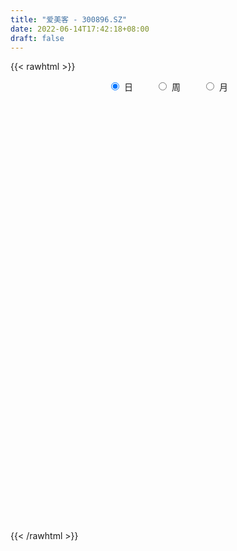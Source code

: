 ```yaml
---
title: "爱美客 - 300896.SZ"
date: 2022-06-14T17:42:18+08:00
draft: false
---
```

{{< rawhtml >}}
    <div style="text-align: center">
        <label style="padding: 1rem;"><input style="margin-right: .5rem" type="radio" name="period" value="D" checked onclick="period_change(this)">日</label>
        <label style="padding: 1rem;"><input style="margin-right: .5rem" type="radio" name="period" value="W" onclick="period_change(this)">周</label>
        <label style="padding: 1rem;"><input style="margin-right: .5rem" type="radio" name="period" value="M" onclick="period_change(this)">月</label>
    </div>
    <div id="chart" style="height: 700px;"></div> 
    <script type="text/javascript">
        const D_v = [179389.97,60856.74,33319.83,39245.58,32461.09,32401.82,25428.49,21031.49,17854.49,15451.32,12939.61,14906.7,9083.48,14651.39,19760.05,15203.82,16464.27,15862.44,11099.2,13362.78,16460.51,15531.16,11670.98,16329.25,15787.29,11738.2,16900.78,14471.05,10292.65,29956.27,15027.95,29824.4,16505.72,11737.16,16245.38,18042.89,11301.4,8881.5,13426.2,17688.27,14494.63,7966.32,15675.12,9378.23,13895.89,10309.2,11256.04,11821.62,14106.4,14048.38,14636.99,8627.71,8697.34,13609.69,12922.38,10487.41,10160.77,14180.57,12616.27,11358.91,9730.58,9674.0,14750.82,14698.03,18573.09,9250.75,9736.23,8523.91,11329.11,12168.34,8380.52,9410.82,9542.48,8119.2,8474.9,12504.61,8643.83,14810.94,10075.29,8083.64,9287.7,7793.39,12841.08,12086.76,8105.95,14574.72,13036.4,9778.34,14507.43,27726.95,26167.59,24321.16,30063.12,26723.93,18446.74,52891.29,28828.3,31283.85,26508.75,25079.8,19813.44,38352.75,26803.09,37559.03,33306.0,30449.82,46808.5,31746.48,31627.85,52723.81,38734.11,60562.89,39011.78,35021.73,59719.51,34613.94,38092.27,47092.54,50150.34,61985.13,30561.69,46083.69,54275.28,62335.62,40371.97,69292.57,50107.47,55370.36,44956.07,45612.0,31526.57,36438.21,43958.81,54125.32,67760.4,42050.49,60786.66,49022.25,52430.46,37404.79,41946.33,50246.93,64664.18,54112.9,56675.15,48977.14,44808.54,41686.39,30661.74,57190.41,33647.98,30226.55,28038.06,36960.15,23212.56,49061.72,27861.33,28887.88,34311.97,28101.56,29323.26,54869.22,36875.12,25088.38,31268.9,35325.41,26410.45,29880.13,52648.91,23192.8,28975.0,21737.35,32087.64,35915.99,24063.23,25469.11,25650.52,43775.68,33808.58,29685.57,21897.14,33168.87,31310.17,28930.3,53199.32,32369.22,26382.3,36450.83,28263.44,20263.19,35458.57,21645.14,22634.32,17186.69,12349.52,22892.23,29672.39,35852.24,70716.33,44042.98,42622.3,27846.74,31537.19,43098.68,34781.82,22169.51,23785.95,18835.33,22914.94,36945.18,38325.8,19405.36,19181.03,23647.89,20085.45,33139.99,22834.99,55833.32,30567.66,38503.36,26132.25,18854.25,23268.98,34401.48,31378.91,27911.84,26679.43,29903.07,37573.21,21124.99,20698.25,15636.92,15023.56,15770.13,14986.23,15799.28,25405.32,35722.19,25751.17,23958.63,40043.81,39435.62,27076.15,33303.15,22043.12,20159.88,23117.36,41597.02,39278.81,24415.95,40312.07,33861.62,19629.27,21985.87,16590.06,16972.87,14691.31,13511.69,14265.12,21692.81,22771.86,36153.72,21000.1,14837.74,16199.16,17690.9,13624.43,12824.73,9932.86,10164.07,9343.25,17352.02,26058.3,22376.29,16979.82,9909.29,14775.91,11602.12,17451.21,12409.8,15451.06,13697.49,14634.99,24082.47,12202.73,20773.64,13328.29,15961.62,19096.69,48695.59,48609.49,25450.97,14104.3,20673.56,18910.4,23446.88,17155.54,13589.16,10333.55,15194.11,13032.3,11782.03,14123.8,15482.42,12777.39,11758.72,14493.21,13406.35,39263.65,33784.97,25182.57,16337.15,12774.76,10053.94,14031.21,12696.82,13926.95,12292.54,15077.06,15553.07,18541.53,13823.87,11087.51,10398.06,14396.43,14719.08,17283.32,10817.22,11604.28,23192.77,18737.74,33651.35,19022.07,12338.83,10063.81,17995.68,13732.93,17361.24,18629.52,29333.65,18383.79,14007.02,12539.32,12516.65,12921.51,12868.74,22046.36,23784.91,24995.18,28671.41,22418.78,25060.6,25393.85,25158.22,11234.53,11382.04,10275.0,19133.06,17951.5,11813.41,11856.52,8534.75,23210.71,14308.68,19439.85,14451.19,8389.73,13146.53,10969.8,20377.67,18555.14,23071.97,14079.89,9561.66,12892.71,13789.53,21673.26,14430.89,15353.41,24254.19,26378.29,19531.86,21223.84,23170.79,19682.42,20765.51,19185.57,20779.94,14349.75,11305.44,18015.54,15175.3,15663.42,12217.5,25698.98,12011.92,14053.39,11839.93,12892.39,14442.96,21842.46,34365.91,20205.67,14486.44,19518.1,16118.65,22776.31,17016.68,17563.45,13451.04,16065.66]
const D_histogram = [0.0,0.1467806268,-0.5452719377,0.822033568,2.9687656472,5.5740702717,10.2639592228,11.22017133,10.9360092335,10.3774695028,9.1101322675,8.7007763664,7.5940285024,4.6671060118,4.9540959747,6.9151852186,6.3768033844,6.9281798005,5.8906643225,6.4553982366,8.5716633292,9.4073479401,8.9590491288,7.0198246935,6.1597063338,4.6910801376,1.9430640094,1.4288235523,1.3747244432,6.1231972448,6.9053320492,3.0840312257,-0.3737343499,-1.8554440036,-4.3817801083,-7.8090957311,-9.9418518379,-10.7911455877,-12.5678078845,-13.8709324256,-12.6917648192,-11.8524690068,-8.257791036,-5.5760924584,-2.2811341837,-0.2849941186,-0.941483649,-0.7006794949,0.5165302369,3.0765529141,2.7000433645,2.5074501999,1.5563822739,2.2509385545,3.6437533509,3.1343974309,3.1875573895,0.9105558214,-1.2539760934,-1.8876878035,-3.118553671,-2.4982262044,-0.9026990539,3.1989146783,6.3196458564,7.0049145495,8.0263239199,7.8393912886,6.4607230648,8.4061377086,8.1465885098,5.5555475419,2.2638755958,-0.4048195752,-3.8134727594,-2.8513361035,-1.0551723273,3.1197056679,5.6073460805,4.8521069245,3.0520051183,-0.7240440209,-1.1004631711,2.3392689051,4.2225530738,7.1796121405,10.3498589594,9.7689059973,8.6318574735,18.5712624634,31.3925982545,38.2841053251,33.7875060343,23.060992278,15.7640907065,0.0805634855,-12.5587734017,-24.3564103148,-28.2829371375,-32.4123395637,-32.3503851709,-37.2209240899,-37.8229555254,-42.7155641994,-44.1361801144,-41.134030548,-31.0735901603,-24.1741447876,-21.3519797066,-38.2341790639,-46.859137296,-48.5160853033,-47.2438282936,-43.6561905504,-41.199241755,-37.4022360735,-33.3641209923,-27.2402792808,-20.9340860178,-13.0880675294,-6.7388431623,0.0408046791,7.4488599289,13.4619018604,17.1161733559,22.6939404921,25.1375736489,25.9559806391,25.0059168893,25.3021120473,24.2487609922,22.6219925119,22.3064579701,23.2264793706,26.4381723665,27.4599681031,24.9304407255,22.5648217981,20.4249333263,18.3364371663,16.7256432518,16.2008681051,11.6376294173,5.471882209,1.437030637,0.0889958297,1.3774292048,2.2750645249,2.4798448203,5.7630868289,7.7330965139,8.3583262372,8.1756400646,6.1539322863,5.2330208727,7.3230882443,7.5620434292,7.7214228557,6.6434906395,6.7631612691,6.5032653958,1.9697137991,-0.2312870306,-1.0037163115,-2.1787740467,-2.7629661932,-3.5621157814,-3.5901901335,-2.9887451918,-2.8279308659,-5.0984879769,-5.4119074096,-3.5930113645,-0.3569411684,1.7478474737,3.2845212129,3.23856335,6.867123497,9.9840675662,12.1551239943,12.6779330762,14.0794873155,11.9619069302,11.3088973033,6.6421834771,4.3938937644,0.8968368741,-3.1569732977,-3.8555983872,-4.8883548201,-3.4366083851,-2.2508796615,-3.585072879,-4.2852535995,-5.2633537573,-4.0409027763,-5.4743695313,-8.7542027193,-17.5936493615,-22.4134784032,-21.1579926039,-18.5577013333,-18.1588174549,-17.3974550456,-15.4474254782,-13.1850535429,-12.1211667354,-11.353511586,-10.0417795426,-6.5395219418,-6.1215216049,-5.7364859033,-5.0026971759,-2.903136053,-2.6336817358,-3.8614881346,-3.4644185483,-6.4326989018,-6.299094552,-3.9535597453,-1.7631767681,-0.5498476594,1.3576203993,1.0092681173,2.1609323382,2.080859417,-0.0219756611,-2.464212245,-0.531701844,1.6336048724,1.8798764377,1.7925667175,1.6517429308,1.3361290264,1.0999583321,0.8711240491,1.5573657262,3.3609292603,4.991685091,6.2609111493,8.0478949332,8.0064909167,6.4698826981,7.7595102648,8.4991068267,9.0374763707,7.7307919984,8.8451061938,11.5201731492,11.9131211207,12.7609667675,10.361485791,8.7448920059,7.2587842442,5.8258396748,3.8728535405,2.829803354,1.6905542767,0.7810886284,-1.2556543662,-1.2077034053,-3.6449133126,-5.535567089,-6.4269193499,-7.3095743159,-8.0791753911,-7.5398082153,-7.1292145274,-6.6323009522,-5.8133332284,-5.2331758374,-3.6041826303,-1.8576573702,-2.0520805067,-2.2707475096,-1.9129745689,-0.9460046334,-0.3445392685,0.5657057636,0.832972031,0.4413681981,0.0156133508,-0.0084885755,-1.5919810745,-2.7758384714,-1.8877546451,-1.5467576268,-0.7493390608,0.3744718416,3.0451676898,5.5046320574,6.981211024,7.2123517854,6.0414547218,5.6552614208,3.2608646309,0.4597539996,-0.9335401436,-1.9666090113,-2.8263009132,-3.2782027746,-3.6584141364,-3.4670057538,-3.9105374449,-3.4607511962,-3.3876302446,-3.7509243547,-3.7787824605,-6.0113940247,-8.3273007254,-8.1682513181,-7.8006023789,-6.3158034726,-5.7054395075,-5.0022722159,-4.1872636952,-3.0073129392,-2.4666611911,-2.4694067221,-2.0028683735,-0.4777646613,0.1271472656,1.0295113578,1.5179163844,0.5071761687,0.8735183625,1.3032184453,1.8639204634,1.336498186,-0.2688955264,-1.5966121873,0.0128683814,1.387815199,2.4454323903,2.9751036556,3.6077431889,3.7542694943,5.0221507576,4.8587595278,6.2438111541,7.3632030354,7.8589923044,7.9429915701,6.9333447378,5.9932952967,4.7329885894,4.0011452837,4.0216180719,3.142796122,0.9593680312,-1.836953987,-4.7032782152,-5.3056750867,-4.17482791,-3.4541289814,-2.5532652998,-2.5719715151,-0.6566367212,1.2047840305,1.4208855277,0.8075077886,0.4722688305,2.8607823329,4.0142310689,5.5849872401,6.0171614524,5.5244645376,4.3766063796,3.0846451774,4.3349110415,4.4279379706,4.6160343825,4.117730466,3.351445169,1.485440754,0.6206668881,0.5824401059,0.6162297884,-1.1714936109,-0.8959622312,0.4357373643,0.9169786837,2.1524956611,1.6270472137,-0.6279675579,-3.6214835987,-4.3836047597,-4.3379174116,-3.8684022607,-3.6678735497,-2.5978646284,-1.4421241578,-1.446323814,-1.2633567896,0.65437024,1.4590645849,1.1370785359,0.7294662585,0.4155255555,0.4514989119,1.3548169527,4.1897786546,4.9527816305,5.0033732111,4.9367223682,4.3842244156,4.1958410459,3.3929585008,2.5775085866,1.1094816079,1.0273838512]
const D_fast = [0.0,0.1834757835,-0.6448947655,0.9279191323,3.8168426233,7.8156648157,15.0715435725,18.8327985122,21.2826387241,23.3184663691,24.3286622006,26.0945003912,26.8862596528,25.1261136652,26.6516276217,30.3415131703,31.3973321822,33.6807535484,34.1159041511,36.2944876243,40.5536685493,43.7411901452,45.5326536161,45.3483853541,46.0281935778,45.732337416,43.4700872902,43.3130527211,43.6026347229,49.8819068357,52.3903746524,49.3400816353,45.7888824722,43.8433118177,40.2215306859,34.8419411303,30.223722064,26.6766419172,21.7580276494,16.9871700019,14.9933964034,12.8695749641,14.3998051759,15.687480639,18.4121553677,20.3370469032,19.4451864605,19.5108207409,20.857163032,24.1863239377,24.4848252292,24.9190946145,24.357122257,25.6144131762,27.9181663104,28.1924097481,29.042459054,26.9930964413,24.5150705032,23.4094368422,21.398932557,21.3947034724,22.7645558595,27.6658982612,32.3665409034,34.8030382339,37.8310285842,39.6039437751,39.8404563175,43.8874053884,45.664503317,44.4623492347,41.7366461875,38.9667461227,34.6047247486,34.8540273786,36.386398073,41.3412024852,45.230679418,45.688466993,44.6513664664,40.694306322,40.042771379,44.0673206815,47.0062431187,51.7582052205,57.5159167793,59.3771903164,60.398106161,74.9803267668,95.6498121215,112.1123455234,116.0626227412,111.1013570543,107.7454781594,92.0820918098,76.3030615722,58.4163220804,47.4190609734,35.1865736562,27.1609317563,12.9851618148,2.927391498,-12.6441082259,-25.0987691695,-32.3801272401,-30.0880843924,-29.2321752167,-31.7480050623,-58.1887491856,-78.5284917417,-92.3144610749,-102.8531611385,-110.1795710329,-118.0224326763,-123.5759860131,-127.87890118,-128.5651292888,-127.4924575302,-122.9184559242,-118.2539423477,-111.4640933365,-102.1938231045,-92.8153057079,-84.8819908734,-73.6307386142,-64.9027120452,-57.5953098951,-52.2938944226,-45.6721712527,-40.6633320598,-36.6346024122,-31.3735224614,-24.6468812183,-14.8256451308,-6.9388573685,-3.2357745647,0.0398119575,3.0061568173,5.5017699488,8.0723868473,11.5978287268,9.9439973933,5.1462207373,1.4706268246,0.1448409747,1.777631651,3.2440331023,4.0687746028,8.7927883186,12.6960721321,15.4108834147,17.2721072582,16.7888825515,17.1762263561,21.0970657888,23.226531831,25.3162669714,25.8992074151,27.7096683619,29.0755888375,25.0344656907,22.7756431033,21.7522847445,20.0325334977,18.7575998029,17.0679212693,16.1422993839,15.9965580276,15.4503896371,11.9052105318,10.2388142467,11.1594574507,14.3062923547,16.8480428652,19.2058469077,19.9695298822,25.3148709035,30.9278318643,36.1376692909,39.8299616418,44.75138771,45.6242840573,47.7984987562,44.7923307993,43.6425145277,40.3696668559,35.5266133597,33.8640886734,31.6092435355,32.2018378743,32.8248466824,30.5943852452,28.8228911249,26.5289525277,26.7411778146,23.9391186768,18.470734809,5.2328758264,-5.1903228161,-9.2243351678,-11.2634692305,-15.4042897158,-18.9922910679,-20.9041178701,-21.9380093206,-23.9044141969,-25.9751369439,-27.1738497862,-25.3064726709,-26.4188527352,-27.4679385094,-27.984824076,-26.6110469663,-27.0000130831,-29.1931915155,-29.6622265663,-34.2386816453,-35.6798509334,-34.3227060631,-32.5731172779,-31.497250084,-29.2503769255,-29.3464121782,-27.6545148728,-27.2143729397,-29.3227019331,-32.3809915782,-30.5814066383,-28.0076987037,-27.291458029,-26.9306260699,-26.6585141239,-26.6400957717,-26.6012768829,-26.6123301537,-25.536747045,-22.8929511959,-20.0142740924,-17.1798202468,-13.3808627296,-11.4206440169,-11.3397815609,-8.1102764281,-5.2459031595,-2.4481645228,-1.8221508955,1.5034398483,7.058550091,10.4297783427,14.4678656813,14.6587561526,15.228385369,15.5569736683,15.5804890177,14.5957162684,14.2601169205,13.5435064123,12.8293129212,10.478656335,10.2246814446,6.8762432091,3.6016976604,1.1036155621,-1.606432983,-4.3958279059,-5.7414127839,-7.1131227278,-8.2742843907,-8.908649974,-9.6367865423,-8.9088389929,-7.6267280753,-8.3341713384,-9.1205252188,-9.2409959203,-8.5105271432,-7.9951965954,-6.9435251223,-6.4680158472,-6.7492776305,-7.1711291402,-7.1973532103,-9.1788409779,-11.0566579927,-10.6405128277,-10.6862052161,-10.0761214153,-8.8586925524,-5.4267047818,-1.5910823999,1.6307993227,3.6650280305,4.0044946473,5.0321167016,3.4529360694,0.766763938,-0.8599152412,-2.3846363617,-3.9509034919,-5.222356047,-6.5171709429,-7.1925139987,-8.613680051,-9.0290816014,-9.802868211,-11.1038934098,-12.0764471306,-15.8119072011,-20.209639083,-22.0926525053,-23.6751541608,-23.7693061227,-24.5853020345,-25.1327027969,-25.3645101999,-24.9363876787,-25.0124012284,-25.6324984399,-25.6666771847,-24.2610146379,-23.6243158945,-22.4645739629,-21.5966898402,-22.4806360137,-21.8959142293,-21.1404095352,-20.1137274012,-20.3070251322,-21.9796427261,-23.7065124339,-22.0938147698,-20.3719141524,-18.7029388635,-17.4294916844,-15.8949163538,-14.8098226749,-12.2864037222,-11.2351050701,-8.2891006552,-5.328908015,-2.86837067,-0.7986235117,-0.0749341596,0.4833402235,0.4062806635,0.6747236788,1.700600985,1.6074780655,-0.3361080174,-3.5916685323,-7.6338123143,-9.5626279576,-9.4754877584,-9.6183210751,-9.3557737184,-10.0174728126,-8.266297199,-6.1036804396,-5.5323575605,-5.9438583525,-6.1610301029,-3.0573210173,-0.9003145141,2.0666884671,4.0031530426,4.8915722622,4.8378656991,4.3170657912,6.6510594156,7.8510708374,9.193175845,9.724304545,9.7958805402,8.3012363137,7.5916291698,7.699012414,7.8868595437,5.8062627417,5.8578035635,7.2984375002,8.0089234904,9.7825643832,9.6638777392,7.2518710781,3.3529841376,1.4949617867,0.4561697819,-0.0414156324,-0.7578553088,-0.3373125446,0.4578968865,0.0921162769,-0.0407558962,2.0405636935,3.2100241846,3.1723077696,2.9470620568,2.7370027426,2.8858508271,4.1278731061,8.0102794716,10.0114778551,11.3129127385,12.4804424877,13.0240006389,13.8845775307,13.9299346108,13.7588618433,12.5682052665,12.7429534726]
const D_slow = [0.0,0.0366951567,-0.0996228277,0.1058855643,0.8480769761,2.241594544,4.8075843497,7.6126271822,10.3466294906,12.9409968663,15.2185299332,17.3937240248,19.2922311504,20.4590076533,21.697531647,23.4263279517,25.0205287978,26.7525737479,28.2252398285,29.8390893877,31.98200522,34.333842205,36.5736044872,38.3285606606,39.868487244,41.0412572784,41.5270232808,41.8842291689,42.2279102797,43.7587095909,45.4850426032,46.2560504096,46.1626168221,45.6987558212,44.6033107942,42.6510368614,40.1655739019,37.467787505,34.3258355338,30.8581024275,27.6851612226,24.7220439709,22.6575962119,21.2635730973,20.6932895514,20.6220410218,20.3866701095,20.2115002358,20.340632795,21.1097710236,21.7847818647,22.4116444146,22.8007399831,23.3634746217,24.2744129595,25.0580123172,25.8549016646,26.0825406199,25.7690465966,25.2971246457,24.5174862279,23.8929296768,23.6672549134,24.4669835829,26.046895047,27.7981236844,29.8047046644,31.7645524865,33.3797332527,35.4812676799,37.5179148073,38.9068016928,39.4727705917,39.3715656979,38.4181975081,37.7053634822,37.4415704004,38.2214968173,39.6233333375,40.8363600686,41.5993613481,41.4183503429,41.1432345501,41.7280517764,42.7836900449,44.57859308,47.1660578198,49.6082843192,51.7662486875,56.4090643034,64.257213867,73.8282401983,82.2751167069,88.0403647763,91.981387453,92.0015283243,88.8618349739,82.7727323952,75.7019981108,67.5989132199,59.5113169272,50.2060859047,40.7503470234,30.0714559735,19.0374109449,8.7539033079,0.9855057678,-5.0580304291,-10.3960253557,-19.9545701217,-31.6693544457,-43.7983757715,-55.6093328449,-66.5233804825,-76.8231909213,-86.1737499396,-94.5147801877,-101.3248500079,-106.5583715124,-109.8303883948,-111.5150991853,-111.5048980156,-109.6426830334,-106.2772075683,-101.9981642293,-96.3246791063,-90.040285694,-83.5512905343,-77.2998113119,-70.9742833001,-64.912093052,-59.2565949241,-53.6799804315,-47.8733605889,-41.2638174973,-34.3988254715,-28.1662152902,-22.5250098406,-17.418776509,-12.8346672175,-8.6532564045,-4.6030393782,-1.6936320239,-0.3256614717,0.0335961876,0.055845145,0.4002024462,0.9689685774,1.5889297825,3.0297014897,4.9629756182,7.0525571775,9.0964671936,10.6349502652,11.9432054834,13.7739775445,15.6644884018,17.5948441157,19.2557167756,20.9465070928,22.5723234418,23.0647518916,23.0069301339,22.756001056,22.2113075444,21.5205659961,20.6300370507,19.7324895174,18.9853032194,18.2783205029,17.0036985087,15.6507216563,14.7524688152,14.6632335231,15.1001953915,15.9213256947,16.7309665322,18.4477474065,20.943764298,23.9825452966,27.1520285657,30.6719003945,33.6623771271,36.4896014529,38.1501473222,39.2486207633,39.4728299818,38.6835866574,37.7196870606,36.4975983556,35.6384462593,35.0757263439,34.1794581242,33.1081447243,31.792306285,30.7820805909,29.4134882081,27.2249375283,22.8265251879,17.2231555871,11.9336574361,7.2942321028,2.7545277391,-1.5948360223,-5.4566923919,-8.7529557776,-11.7832474615,-14.621625358,-17.1320702436,-18.7669507291,-20.2973311303,-21.7314526061,-22.9821269001,-23.7079109133,-24.3663313473,-25.3317033809,-26.197808018,-27.8059827435,-29.3807563815,-30.3691463178,-30.8099405098,-30.9474024247,-30.6079973248,-30.3556802955,-29.815447211,-29.2952323567,-29.300726272,-29.9167793332,-30.0497047942,-29.6413035761,-29.1713344667,-28.7231927874,-28.3102570547,-27.9762247981,-27.701235215,-27.4834542028,-27.0941127712,-26.2538804561,-25.0059591834,-23.4407313961,-21.4287576628,-19.4271349336,-17.8096642591,-15.8697866929,-13.7450099862,-11.4856408935,-9.5529428939,-7.3416663455,-4.4616230582,-1.483342778,1.7068989139,4.2972703616,6.4834933631,8.2981894241,9.7546493428,10.7228627279,11.4303135664,11.8529521356,12.0482242927,11.7343107012,11.4323848499,10.5211565217,9.1372647495,7.530534912,5.703141333,3.6833474852,1.7983954314,0.0160917995,-1.6419834385,-3.0953167456,-4.4036107049,-5.3046563625,-5.7690707051,-6.2820908318,-6.8497777092,-7.3280213514,-7.5645225097,-7.6506573269,-7.509230886,-7.3009878782,-7.1906458287,-7.186742491,-7.1888646348,-7.5868599035,-8.2808195213,-8.7527581826,-9.1394475893,-9.3267823545,-9.2331643941,-8.4718724716,-7.0957144573,-5.3504117013,-3.5473237549,-2.0369600745,-0.6231447193,0.1920714385,0.3070099384,0.0736249025,-0.4180273504,-1.1246025787,-1.9441532723,-2.8587568064,-3.7255082449,-4.7031426061,-5.5683304052,-6.4152379663,-7.352969055,-8.2976646701,-9.8005131763,-11.8823383577,-13.9244011872,-15.8745517819,-17.4535026501,-18.8798625269,-20.1304305809,-21.1772465047,-21.9290747395,-22.5457400373,-23.1630917178,-23.6638088112,-23.7832499765,-23.7514631601,-23.4940853207,-23.1146062246,-22.9878121824,-22.7694325918,-22.4436279805,-21.9776478646,-21.6435233181,-21.7107471997,-22.1099002466,-22.1066831512,-21.7597293514,-21.1483712539,-20.40459534,-19.5026595427,-18.5640921692,-17.3085544798,-16.0938645978,-14.5329118093,-12.6921110504,-10.7273629744,-8.7416150818,-7.0082788974,-5.5099550732,-4.3267079259,-3.3264216049,-2.321017087,-1.5353180565,-1.2954760487,-1.7547145454,-2.9305340992,-4.2569528709,-5.3006598484,-6.1641920937,-6.8025084187,-7.4455012974,-7.6096604777,-7.3084644701,-6.9532430882,-6.7513661411,-6.6332989334,-5.9181033502,-4.914545583,-3.518298773,-2.0140084098,-0.6328922754,0.4612593195,1.2324206138,2.3161483742,3.4231328668,4.5771414625,5.606574079,6.4444353712,6.8157955597,6.9709622817,7.1165723082,7.2706297553,6.9777563526,6.7537657948,6.8627001358,7.0919448068,7.630068722,8.0368305255,7.879838636,6.9744677363,5.8785665464,4.7940871935,3.8269866283,2.9100182409,2.2605520838,1.9000210443,1.5384400909,1.2226008935,1.3861934535,1.7509595997,2.0352292337,2.2175957983,2.3214771872,2.4343519152,2.7730561533,3.820500817,5.0586962246,6.3095395274,7.5437201194,8.6397762233,9.6887364848,10.53697611,11.1813532567,11.4587236586,11.7155696214]
const D_data = [['2020-09-28', 320.0, 340.1, 311.0, 366.2],['2020-09-29', 350.11, 342.4, 333.33, 354.0],['2020-09-30', 333.0, 330.24, 326.81, 345.5],['2020-10-09', 331.0, 358.0, 331.0, 361.88],['2020-10-12', 356.98, 378.9, 355.0, 380.02],['2020-10-13', 378.0, 401.2, 370.21, 442.79],['2020-10-14', 393.22, 454.0, 393.0, 465.0],['2020-10-15', 444.0, 432.04, 420.12, 451.0],['2020-10-16', 427.6, 428.5, 406.11, 447.74],['2020-10-19', 432.0, 433.0, 421.0, 450.8],['2020-10-20', 433.0, 429.0, 414.2, 433.0],['2020-10-21', 431.9, 444.69, 428.0, 454.99],['2020-10-22', 437.6, 441.0, 426.88, 453.5],['2020-10-23', 441.0, 415.0, 408.06, 441.78],['2020-10-26', 410.11, 455.0, 410.0, 474.88],['2020-10-27', 451.01, 490.08, 446.01, 491.0],['2020-10-28', 483.01, 471.41, 469.7, 495.41],['2020-10-29', 466.0, 494.15, 466.0, 500.3],['2020-10-30', 493.0, 481.99, 480.2, 506.0],['2020-11-02', 483.05, 509.9, 471.12, 510.0],['2020-11-03', 516.0, 547.08, 507.19, 577.49],['2020-11-04', 547.91, 551.0, 527.0, 560.8],['2020-11-05', 551.0, 548.4, 537.0, 560.0],['2020-11-06', 545.21, 535.0, 512.2, 547.0],['2020-11-09', 531.11, 551.81, 522.26, 574.0],['2020-11-10', 545.0, 548.0, 523.0, 554.99],['2020-11-11', 540.0, 529.08, 526.66, 582.0],['2020-11-12', 533.02, 555.54, 521.01, 560.0],['2020-11-13', 555.7, 566.9, 543.36, 568.0],['2020-11-16', 581.51, 649.0, 568.91, 664.0],['2020-11-17', 636.01, 625.9, 610.39, 640.0],['2020-11-18', 621.0, 570.51, 540.0, 635.0],['2020-11-19', 561.0, 563.0, 539.0, 572.88],['2020-11-20', 558.5, 580.03, 557.57, 588.85],['2020-11-23', 576.0, 560.0, 547.48, 592.0],['2020-11-24', 550.0, 533.88, 529.0, 554.69],['2020-11-25', 533.88, 533.8, 522.0, 546.01],['2020-11-26', 530.1, 539.01, 530.1, 553.08],['2020-11-27', 541.0, 516.0, 509.97, 548.43],['2020-11-30', 511.01, 507.61, 488.0, 515.1],['2020-12-01', 505.06, 531.9, 505.06, 536.0],['2020-12-02', 532.09, 527.0, 523.0, 539.9],['2020-12-03', 525.0, 568.88, 525.0, 576.67],['2020-12-04', 566.99, 572.05, 562.23, 586.0],['2020-12-07', 568.0, 595.8, 556.2, 606.8],['2020-12-08', 596.01, 595.8, 588.12, 617.79],['2020-12-09', 596.0, 568.62, 568.62, 597.0],['2020-12-10', 566.1, 580.98, 563.0, 582.0],['2020-12-11', 577.87, 600.0, 573.31, 609.8],['2020-12-14', 602.68, 631.49, 593.0, 634.89],['2020-12-15', 625.6, 605.99, 596.8, 629.0],['2020-12-16', 606.99, 612.0, 598.0, 616.36],['2020-12-17', 612.9, 604.25, 600.0, 623.0],['2020-12-18', 604.24, 629.01, 600.99, 652.91],['2020-12-21', 632.54, 649.2, 622.21, 666.0],['2020-12-22', 642.0, 634.0, 625.0, 652.0],['2020-12-23', 630.01, 645.99, 626.85, 649.7],['2020-12-24', 644.18, 616.1, 605.05, 654.1],['2020-12-25', 610.0, 609.02, 598.0, 618.81],['2020-12-28', 600.0, 623.0, 585.1, 624.6],['2020-12-29', 620.0, 612.0, 600.06, 626.36],['2020-12-30', 606.05, 634.75, 605.0, 640.0],['2020-12-31', 640.88, 655.02, 640.88, 674.2],['2021-01-04', 660.89, 706.26, 653.01, 718.0],['2021-01-05', 699.0, 721.0, 698.08, 746.26],['2021-01-06', 711.02, 710.0, 700.0, 718.98],['2021-01-07', 717.0, 729.0, 710.1, 738.0],['2021-01-08', 724.0, 726.89, 705.06, 740.0],['2021-01-11', 726.89, 718.1, 701.01, 760.33],['2021-01-12', 706.98, 772.2, 702.03, 775.0],['2021-01-13', 766.5, 761.0, 746.0, 781.66],['2021-01-14', 759.99, 735.0, 718.96, 767.0],['2021-01-15', 727.49, 718.99, 700.99, 733.67],['2021-01-18', 707.0, 717.0, 703.35, 732.8],['2021-01-19', 708.11, 695.09, 692.05, 727.27],['2021-01-20', 695.09, 746.0, 695.0, 755.0],['2021-01-21', 745.03, 767.74, 743.0, 776.99],['2021-01-22', 770.01, 820.0, 769.0, 833.8],['2021-01-25', 822.0, 826.0, 801.01, 838.88],['2021-01-26', 817.0, 800.0, 796.1, 820.0],['2021-01-27', 795.7, 789.03, 756.0, 807.0],['2021-01-28', 771.01, 755.99, 754.15, 789.6],['2021-01-29', 770.01, 792.5, 770.0, 810.0],['2021-02-01', 798.6, 855.07, 778.4, 856.59],['2021-02-02', 845.0, 858.68, 835.0, 868.4],['2021-02-03', 850.01, 896.1, 850.0, 931.99],['2021-02-04', 901.51, 929.0, 878.88, 939.77],['2021-02-05', 920.0, 904.0, 883.95, 926.37],['2021-02-08', 908.81, 907.0, 900.0, 976.88],['2021-02-09', 953.8, 1088.4, 953.8, 1088.4],['2021-02-10', 1070.0, 1215.0, 1053.05, 1238.0],['2021-02-18', 1242.02, 1232.03, 1169.36, 1331.02],['2021-02-19', 1228.0, 1135.88, 1051.12, 1228.0],['2021-02-22', 1111.12, 1051.47, 1035.88, 1164.44],['2021-02-23', 1039.5, 1074.0, 1017.0, 1077.0],['2021-02-24', 1066.0, 926.0, 873.23, 1066.0],['2021-02-25', 910.0, 895.19, 866.68, 925.88],['2021-02-26', 870.0, 836.84, 822.0, 881.0],['2021-03-01', 845.0, 883.0, 837.05, 885.44],['2021-03-02', 880.99, 844.44, 827.01, 897.25],['2021-03-03', 830.04, 869.0, 810.0, 870.29],['2021-03-04', 850.01, 774.0, 767.2, 850.18],['2021-03-05', 751.01, 789.0, 751.0, 805.98],['2021-03-08', 789.0, 693.0, 693.0, 795.74],['2021-03-09', 695.11, 688.0, 676.13, 721.98],['2021-03-10', 719.0, 715.46, 699.34, 733.7],['2021-03-11', 710.02, 811.08, 710.02, 827.0],['2021-03-12', 805.0, 795.0, 758.0, 825.44],['2021-03-15', 784.84, 750.88, 710.1, 784.84],['2021-03-16', 410.0, 439.6, 396.99, 449.0],['2021-03-17', 429.0, 436.0, 413.52, 442.58],['2021-03-18', 437.8, 451.73, 437.31, 477.79],['2021-03-19', 432.06, 441.83, 432.06, 455.0],['2021-03-22', 440.0, 438.8, 426.1, 458.88],['2021-03-23', 437.0, 396.7, 381.0, 437.0],['2021-03-24', 384.1, 387.25, 376.15, 392.84],['2021-03-25', 380.26, 370.2, 359.0, 381.89],['2021-03-26', 370.04, 385.59, 370.04, 396.57],['2021-03-29', 376.01, 387.41, 374.13, 402.0],['2021-03-30', 386.01, 416.0, 380.08, 425.0],['2021-03-31', 409.0, 411.99, 406.59, 421.99],['2021-04-01', 412.1, 434.4, 412.1, 438.98],['2021-04-02', 430.77, 468.0, 430.7, 476.0],['2021-04-06', 475.01, 479.92, 474.5, 500.0],['2021-04-07', 468.22, 474.0, 462.0, 478.5],['2021-04-08', 470.05, 525.0, 465.57, 535.48],['2021-04-09', 517.99, 513.39, 508.0, 534.99],['2021-04-12', 512.0, 510.0, 491.88, 543.1],['2021-04-13', 510.0, 496.46, 492.89, 517.9],['2021-04-14', 492.1, 519.93, 490.15, 523.0],['2021-04-15', 515.0, 511.16, 501.38, 522.0],['2021-04-16', 509.98, 506.66, 495.05, 522.3],['2021-04-19', 498.0, 527.81, 486.14, 531.88],['2021-04-20', 522.3, 555.98, 522.3, 576.01],['2021-04-21', 553.5, 609.51, 550.25, 615.4],['2021-04-22', 604.79, 609.8, 595.05, 619.99],['2021-04-23', 608.0, 577.77, 575.0, 608.0],['2021-04-26', 581.01, 582.0, 572.0, 607.2],['2021-04-27', 588.0, 587.02, 549.9, 600.0],['2021-04-28', 578.0, 589.6, 570.0, 595.93],['2021-04-29', 590.97, 598.1, 586.5, 618.98],['2021-04-30', 594.0, 618.2, 590.0, 637.91],['2021-05-06', 620.0, 564.5, 548.0, 622.0],['2021-05-07', 561.03, 522.02, 521.88, 567.0],['2021-05-10', 520.01, 523.8, 510.0, 544.88],['2021-05-11', 518.0, 543.49, 503.3, 548.06],['2021-05-12', 535.35, 577.0, 531.2, 577.49],['2021-05-13', 567.0, 579.6, 560.5, 600.0],['2021-05-14', 580.0, 576.0, 566.66, 589.5],['2021-05-17', 570.0, 627.7, 567.0, 635.16],['2021-05-18', 633.0, 631.49, 615.0, 643.0],['2021-05-19', 627.18, 629.0, 622.51, 648.0],['2021-05-20', 625.25, 627.87, 617.01, 637.59],['2021-05-21', 630.15, 606.0, 595.0, 633.5],['2021-05-24', 606.98, 618.0, 606.01, 619.49],['2021-05-25', 618.5, 665.8, 618.5, 679.38],['2021-05-26', 665.64, 657.0, 650.0, 672.9],['2021-05-27', 652.0, 665.6, 646.64, 677.9],['2021-05-28', 666.05, 656.0, 641.5, 686.0],['2021-05-31', 651.0, 676.67, 650.66, 679.85],['2021-06-01', 675.0, 679.97, 658.57, 688.96],['2021-06-02', 684.0, 620.05, 619.12, 684.0],['2021-06-03', 610.01, 635.0, 610.01, 643.44],['2021-06-04', 625.5, 647.61, 625.01, 654.93],['2021-06-07', 635.0, 639.21, 612.0, 644.42],['2021-06-08', 636.02, 642.98, 625.6, 663.0],['2021-06-09', 640.7, 637.0, 621.21, 644.94],['2021-06-10', 637.0, 644.43, 622.5, 652.0],['2021-06-11', 643.22, 654.0, 600.27, 657.59],['2021-06-15', 649.44, 650.87, 645.0, 665.0],['2021-06-16', 650.87, 614.0, 611.89, 653.0],['2021-06-17', 610.01, 629.63, 610.01, 635.82],['2021-06-18', 629.67, 659.0, 623.0, 660.99],['2021-06-21', 658.17, 691.0, 649.08, 705.0],['2021-06-22', 690.0, 694.0, 683.0, 703.89],['2021-06-23', 695.01, 701.0, 690.0, 713.68],['2021-06-24', 702.01, 690.16, 675.0, 706.47],['2021-06-25', 700.0, 752.52, 699.84, 766.88],['2021-06-28', 781.01, 774.0, 755.51, 795.0],['2021-06-29', 785.64, 788.6, 766.0, 803.98],['2021-06-30', 790.02, 788.88, 774.0, 800.0],['2021-07-01', 790.0, 820.0, 784.02, 844.44],['2021-07-02', 810.0, 789.0, 775.0, 813.92],['2021-07-05', 788.0, 814.2, 781.11, 838.68],['2021-07-06', 823.17, 761.99, 730.0, 826.0],['2021-07-07', 753.0, 783.5, 745.0, 791.25],['2021-07-08', 787.01, 760.0, 752.0, 796.57],['2021-07-09', 750.0, 737.2, 717.6, 754.37],['2021-07-12', 750.0, 769.0, 730.01, 778.0],['2021-07-13', 765.15, 761.9, 752.52, 785.5],['2021-07-14', 755.41, 795.99, 745.0, 804.68],['2021-07-15', 789.0, 802.58, 780.22, 805.0],['2021-07-16', 795.0, 773.19, 765.0, 798.0],['2021-07-19', 774.73, 777.26, 762.18, 798.99],['2021-07-20', 769.0, 770.02, 765.88, 782.98],['2021-07-21', 774.85, 799.0, 768.0, 803.0],['2021-07-22', 810.01, 765.61, 764.0, 813.0],['2021-07-23', 756.5, 728.0, 702.0, 759.9],['2021-07-26', 714.99, 618.4, 590.0, 714.99],['2021-07-27', 618.39, 618.5, 601.23, 636.99],['2021-07-28', 619.0, 669.56, 618.0, 672.7],['2021-07-29', 699.0, 682.3, 665.0, 699.0],['2021-07-30', 668.0, 648.81, 630.83, 678.5],['2021-08-02', 629.0, 642.3, 580.33, 655.0],['2021-08-03', 634.13, 650.86, 616.0, 666.0],['2021-08-04', 640.01, 653.69, 630.02, 663.0],['2021-08-05', 638.88, 636.06, 623.0, 654.05],['2021-08-06', 630.01, 626.0, 622.96, 650.12],['2021-08-09', 601.0, 627.6, 595.69, 639.9],['2021-08-10', 627.44, 658.9, 611.17, 674.47],['2021-08-11', 652.0, 623.0, 620.0, 683.5],['2021-08-12', 611.0, 617.0, 610.54, 629.66],['2021-08-13', 617.01, 616.9, 612.94, 633.0],['2021-08-16', 618.0, 635.2, 612.0, 642.51],['2021-08-17', 628.0, 613.03, 610.8, 638.3],['2021-08-18', 611.98, 585.5, 580.4, 620.94],['2021-08-19', 585.0, 596.99, 581.0, 613.86],['2021-08-20', 590.1, 539.99, 528.0, 590.2],['2021-08-23', 550.01, 561.98, 532.03, 563.59],['2021-08-24', 590.0, 588.05, 544.0, 593.51],['2021-08-25', 592.08, 591.75, 582.17, 608.8],['2021-08-26', 591.61, 583.4, 575.28, 591.74],['2021-08-27', 580.09, 596.5, 578.0, 612.49],['2021-08-30', 569.99, 569.05, 538.0, 579.9],['2021-08-31', 564.0, 587.01, 553.01, 587.01],['2021-09-01', 595.0, 571.96, 545.4, 595.0],['2021-09-02', 560.0, 537.32, 536.0, 573.0],['2021-09-03', 534.75, 515.5, 509.37, 534.79],['2021-09-06', 513.67, 563.47, 508.0, 564.77],['2021-09-07', 563.49, 573.69, 550.0, 575.93],['2021-09-08', 573.68, 553.39, 553.05, 585.87],['2021-09-09', 554.0, 546.98, 538.65, 560.5],['2021-09-10', 547.95, 543.0, 538.01, 554.0],['2021-09-13', 538.15, 536.75, 533.0, 561.18],['2021-09-14', 534.15, 533.25, 531.4, 547.0],['2021-09-15', 533.01, 528.93, 516.88, 545.0],['2021-09-16', 521.01, 538.72, 513.52, 545.0],['2021-09-17', 538.0, 557.65, 517.74, 571.3],['2021-09-22', 544.93, 564.5, 541.1, 580.88],['2021-09-23', 560.0, 568.9, 553.01, 580.06],['2021-09-24', 567.4, 586.23, 556.23, 605.0],['2021-09-27', 570.0, 571.58, 560.0, 610.65],['2021-09-28', 565.03, 551.71, 550.3, 582.85],['2021-09-29', 562.01, 589.78, 557.08, 600.0],['2021-09-30', 588.97, 592.81, 577.0, 599.0],['2021-10-08', 605.0, 599.0, 590.0, 610.0],['2021-10-11', 579.95, 579.02, 575.01, 598.1],['2021-10-12', 578.01, 614.3, 570.06, 626.5],['2021-10-13', 611.0, 651.49, 602.26, 659.99],['2021-10-14', 652.14, 640.2, 625.25, 652.16],['2021-10-15', 644.02, 659.2, 627.89, 668.19],['2021-10-18', 654.0, 624.0, 610.0, 656.0],['2021-10-19', 624.0, 631.36, 620.0, 644.44],['2021-10-20', 639.43, 632.06, 614.44, 649.99],['2021-10-21', 627.0, 631.35, 621.0, 639.75],['2021-10-22', 634.42, 621.0, 614.01, 635.35],['2021-10-25', 619.0, 628.55, 610.1, 631.86],['2021-10-26', 622.99, 624.9, 616.88, 637.0],['2021-10-27', 620.01, 624.92, 617.07, 632.63],['2021-10-28', 621.11, 604.3, 601.01, 628.0],['2021-10-29', 610.0, 625.7, 608.1, 633.2],['2021-11-01', 622.0, 587.68, 576.0, 622.0],['2021-11-02', 580.0, 580.5, 578.0, 597.5],['2021-11-03', 591.0, 581.86, 573.0, 592.66],['2021-11-04', 580.59, 572.58, 571.6, 586.0],['2021-11-05', 572.0, 564.0, 555.65, 577.28],['2021-11-08', 569.9, 573.9, 561.83, 581.0],['2021-11-09', 572.3, 569.1, 563.5, 578.9],['2021-11-10', 571.0, 567.0, 560.0, 577.5],['2021-11-11', 562.49, 569.27, 560.1, 569.98],['2021-11-12', 570.88, 565.1, 565.0, 573.49],['2021-11-15', 566.0, 580.0, 556.02, 580.0],['2021-11-16', 581.02, 587.65, 576.06, 590.88],['2021-11-17', 587.0, 565.1, 563.92, 587.65],['2021-11-18', 560.65, 561.0, 550.0, 563.48],['2021-11-19', 559.99, 565.91, 558.0, 569.88],['2021-11-22', 567.0, 574.93, 565.0, 580.97],['2021-11-23', 574.85, 573.0, 569.06, 581.0],['2021-11-24', 570.18, 579.98, 561.5, 580.0],['2021-11-25', 577.15, 574.62, 573.87, 583.8],['2021-11-26', 575.0, 565.5, 561.29, 577.77],['2021-11-29', 558.89, 562.01, 557.01, 573.67],['2021-11-30', 565.01, 564.8, 555.0, 565.5],['2021-12-01', 558.0, 539.19, 533.07, 558.0],['2021-12-02', 538.0, 533.8, 533.8, 542.88],['2021-12-03', 531.27, 555.88, 531.19, 558.7],['2021-12-06', 556.0, 549.7, 544.11, 559.77],['2021-12-07', 556.86, 556.27, 549.17, 562.0],['2021-12-08', 556.19, 564.1, 546.95, 564.98],['2021-12-09', 566.0, 593.9, 560.16, 612.0],['2021-12-10', 588.8, 607.5, 588.0, 611.18],['2021-12-13', 609.99, 609.99, 602.58, 619.0],['2021-12-14', 614.07, 604.08, 603.01, 614.07],['2021-12-15', 605.0, 588.88, 584.2, 613.97],['2021-12-16', 591.0, 599.0, 588.52, 606.49],['2021-12-17', 594.5, 569.83, 567.95, 601.98],['2021-12-20', 564.51, 552.16, 551.1, 578.0],['2021-12-21', 559.96, 558.26, 550.45, 564.8],['2021-12-22', 560.12, 555.0, 554.0, 563.98],['2021-12-23', 559.0, 550.0, 540.0, 560.74],['2021-12-24', 554.66, 548.88, 548.1, 560.8],['2021-12-27', 551.3, 544.39, 537.0, 556.68],['2021-12-28', 544.4, 547.71, 537.0, 548.68],['2021-12-29', 546.81, 535.5, 534.01, 550.8],['2021-12-30', 533.95, 543.02, 533.05, 549.9],['2021-12-31', 541.95, 536.11, 534.46, 547.8],['2022-01-04', 536.0, 526.0, 520.02, 538.92],['2022-01-05', 526.0, 525.0, 516.11, 533.0],['2022-01-06', 522.1, 486.0, 481.81, 528.9],['2022-01-07', 486.02, 465.3, 462.0, 487.99],['2022-01-10', 464.99, 482.0, 460.22, 483.0],['2022-01-11', 478.98, 477.5, 473.99, 494.95],['2022-01-12', 480.0, 488.48, 475.0, 490.0],['2022-01-13', 485.0, 475.78, 475.58, 488.47],['2022-01-14', 468.0, 473.42, 467.11, 481.68],['2022-01-17', 472.02, 472.3, 462.0, 474.97],['2022-01-18', 472.3, 476.32, 465.01, 483.8],['2022-01-19', 472.13, 467.6, 463.35, 479.0],['2022-01-20', 470.02, 457.0, 456.0, 474.9],['2022-01-21', 457.02, 459.0, 441.16, 462.7],['2022-01-24', 459.06, 473.29, 455.05, 474.11],['2022-01-25', 468.97, 464.0, 463.0, 475.5],['2022-01-26', 464.0, 468.91, 464.0, 479.88],['2022-01-27', 466.88, 465.19, 461.61, 473.88],['2022-01-28', 465.01, 442.5, 442.2, 468.0],['2022-02-07', 451.67, 455.3, 451.67, 472.0],['2022-02-08', 455.95, 455.9, 437.0, 459.5],['2022-02-09', 456.0, 458.33, 445.2, 458.66],['2022-02-10', 460.6, 442.95, 442.4, 461.99],['2022-02-11', 443.0, 420.98, 416.8, 444.98],['2022-02-14', 413.0, 412.62, 405.0, 420.83],['2022-02-15', 413.0, 446.41, 409.0, 448.8],['2022-02-16', 446.41, 449.0, 442.0, 456.1],['2022-02-17', 449.0, 450.1, 442.51, 452.96],['2022-02-18', 447.33, 447.0, 444.12, 454.0],['2022-02-21', 445.7, 451.24, 445.0, 468.98],['2022-02-22', 449.61, 447.5, 428.56, 450.01],['2022-02-23', 447.47, 466.36, 444.22, 467.98],['2022-02-24', 461.59, 453.0, 448.0, 466.5],['2022-02-25', 462.0, 478.0, 457.05, 487.5],['2022-02-28', 476.0, 484.99, 471.73, 486.3],['2022-03-01', 485.4, 486.0, 481.0, 490.45],['2022-03-02', 481.1, 487.37, 473.0, 488.89],['2022-03-03', 495.98, 476.0, 474.0, 496.0],['2022-03-04', 468.02, 475.88, 468.01, 485.97],['2022-03-07', 471.8, 469.5, 459.0, 474.28],['2022-03-08', 458.5, 473.68, 458.0, 484.69],['2022-03-09', 480.0, 484.0, 462.0, 489.62],['2022-03-10', 495.0, 473.0, 470.11, 497.99],['2022-03-11', 462.0, 449.78, 435.5, 469.85],['2022-03-14', 442.23, 428.01, 425.5, 442.99],['2022-03-15', 423.9, 408.8, 408.0, 433.29],['2022-03-16', 410.01, 423.23, 391.09, 429.65],['2022-03-17', 433.0, 441.9, 426.83, 450.8],['2022-03-18', 439.0, 437.9, 432.94, 442.72],['2022-03-21', 439.5, 441.22, 433.0, 445.57],['2022-03-22', 441.18, 429.01, 427.0, 441.18],['2022-03-23', 433.0, 456.03, 429.13, 462.0],['2022-03-24', 458.0, 464.76, 449.51, 468.5],['2022-03-25', 458.5, 449.81, 449.51, 464.76],['2022-03-28', 442.03, 438.25, 436.01, 453.26],['2022-03-29', 435.0, 438.72, 435.0, 448.89],['2022-03-30', 441.01, 478.88, 441.01, 478.88],['2022-03-31', 474.0, 475.0, 470.98, 481.5],['2022-04-01', 472.0, 490.88, 468.0, 496.38],['2022-04-06', 489.78, 486.31, 480.01, 495.98],['2022-04-07', 484.77, 479.0, 476.7, 493.39],['2022-04-08', 476.25, 470.3, 468.5, 482.0],['2022-04-11', 468.39, 464.99, 463.01, 474.0],['2022-04-12', 466.0, 499.98, 466.0, 500.0],['2022-04-13', 496.11, 493.05, 490.5, 504.81],['2022-04-14', 506.01, 499.21, 496.92, 515.0],['2022-04-15', 499.21, 494.0, 483.37, 506.0],['2022-04-18', 488.0, 491.07, 485.0, 497.0],['2022-04-19', 492.0, 473.03, 470.85, 493.01],['2022-04-20', 474.0, 480.0, 466.0, 492.5],['2022-04-21', 477.0, 489.4, 476.11, 505.44],['2022-04-22', 485.01, 491.8, 480.0, 496.6],['2022-04-25', 476.9, 465.0, 463.01, 488.55],['2022-04-26', 464.99, 486.91, 464.86, 503.0],['2022-04-27', 488.0, 505.3, 485.01, 509.49],['2022-04-28', 498.88, 501.1, 493.57, 516.0],['2022-04-29', 504.0, 517.5, 495.02, 518.65],['2022-05-05', 517.25, 499.99, 490.15, 517.25],['2022-05-06', 489.99, 472.3, 471.4, 495.62],['2022-05-09', 468.29, 448.15, 441.5, 473.99],['2022-05-10', 443.21, 463.63, 438.12, 468.52],['2022-05-11', 461.0, 469.07, 455.0, 481.9],['2022-05-12', 465.29, 473.1, 463.0, 482.7],['2022-05-13', 473.0, 469.0, 466.01, 476.89],['2022-05-16', 473.99, 481.2, 470.5, 489.9],['2022-05-17', 481.5, 486.99, 475.0, 490.0],['2022-05-18', 487.0, 474.66, 471.0, 489.0],['2022-05-19', 469.0, 476.6, 466.0, 481.4],['2022-05-20', 477.0, 503.99, 477.0, 506.88],['2022-05-23', 503.97, 498.5, 493.34, 506.0],['2022-05-24', 495.99, 487.0, 485.0, 497.0],['2022-05-25', 486.0, 485.0, 477.07, 493.98],['2022-05-26', 489.79, 485.0, 473.88, 489.87],['2022-05-27', 486.0, 489.32, 486.0, 503.0],['2022-05-30', 495.55, 503.84, 492.8, 516.5],['2022-05-31', 503.84, 540.9, 498.12, 543.99],['2022-06-01', 540.55, 529.0, 528.45, 546.37],['2022-06-02', 530.0, 527.09, 519.6, 533.5],['2022-06-06', 529.99, 530.56, 514.03, 539.47],['2022-06-07', 530.56, 527.69, 523.04, 538.99],['2022-06-08', 531.93, 535.0, 526.0, 548.0],['2022-06-09', 535.0, 529.1, 525.43, 538.5],['2022-06-10', 527.0, 528.5, 517.79, 533.02],['2022-06-13', 519.0, 517.22, 514.81, 525.49],['2022-06-14', 511.0, 532.9, 510.81, 533.33]]
const W_v = [273566.54,39245.58,129177.38,67032.5,78389.78,73354.68,69189.97,103051.5,67897.37,65202.57,61389.15,59620.11,60367.4,45514.31,60782.01,50831.27,52553.48,48081.1,57582.17,68401.97,54384.28,158174.11,136557.83,179869.83,222660.44,214539.99,243056.13,222107.63,213903.21,268681.68,231050.76,118777.08,222808.96,186063.15,163335.46,174257.54,175533.8,105992.79,154874.53,149870.33,177331.97,128264.66,117953.07,216765.54,142671.29,136772.31,155541.64,137326.5,150274.73,110056.93,107683.15,89753.61,121858.04,20159.88,168721.21,109039.69,86932.79,105881.62,55889.34,92675.72,71690.1,85391.32,145691.68,102586.11,69304.66,65924.36,100948.18,78379.63,69546.44,68247.4,77616.67,93813.8,97053.02,70368.29,112366.6,109265.98,70555.01,77350.51,35987.45,87054.47,72348.05,106741.59,42853.21,86386.21,86770.74,65240.59,90900.48,92993.19,29516.7]
const W_histogram = [0.0,1.7715783476,7.284207784,9.4753884789,14.5849715705,20.3304869161,24.7798746948,26.9292946682,22.5389149825,21.89152085,21.7809234613,22.0305811634,19.3156746297,19.0522598587,21.9467402777,21.5280386735,25.9559628056,24.929172088,29.3511344889,49.6211899676,53.7522896181,33.3939523813,14.7082137999,1.4527849707,-30.6288609297,-53.8094537885,-61.224912343,-60.5933455009,-58.1392389614,-49.5713701306,-39.4655981268,-37.5538404488,-31.2096965045,-23.8792035939,-14.9839839997,-9.2664880038,-4.8761029124,-1.6252693947,6.3937451274,13.3262609535,13.5501699047,15.1291854852,12.2595806195,4.5543534371,-2.1901677972,-7.099046201,-14.9113433447,-15.5853749062,-20.4899907733,-20.818229497,-19.0334848939,-15.0855613191,-11.3583613083,-7.9638934205,-1.4909758503,0.2958734221,1.7890197007,-1.2217649777,-2.8871620792,-3.6339201401,-3.8353218666,-4.2633662061,-0.893116147,-1.015086431,-2.2501739604,-3.5910393937,-8.623706489,-10.6497192422,-12.099189644,-13.216475076,-14.3572251081,-12.3862675371,-8.2222300021,-4.9967990613,-4.047709832,-3.6584275843,-2.1138678073,1.9395701771,3.4142568526,6.0133910259,7.514472971,10.0120136728,8.4556984392,7.0947773245,8.3550751067,8.0040071283,9.9897254114,10.9928225571,11.4932077492]
const W_fast = [0.0,2.2144729345,9.5481543169,14.1081821315,22.8640081157,33.6921451904,44.3365016428,53.2182452833,54.4625943431,59.2880804232,64.6227138998,70.3800168927,72.4940290165,76.9936792102,85.3748446986,90.3381527627,101.2550675963,106.4605699007,118.2203159238,150.8956688944,168.4648409494,156.4549918079,141.4463066765,128.55407409,88.8152129571,52.1822566512,29.460570011,14.9438004779,2.863097277,-0.9618764249,-0.7225039528,-8.1992063869,-9.6574865688,-8.2967945567,-3.1475709624,0.2533030326,3.4246623958,6.2691785648,15.8866293688,26.1507104333,29.7621618607,35.1234738124,35.3187641016,28.7521252785,21.4600620949,14.7764221408,3.236289161,-1.3340861271,-11.3611996875,-16.8939957854,-19.8676224058,-19.6910891608,-18.803479477,-17.3999849444,-11.2998113368,-9.4389937088,-7.498592505,-10.8148184279,-13.2020060492,-14.8572441451,-16.0174763383,-17.5113622294,-14.3643912069,-14.7401330987,-16.5377641181,-18.7763893999,-25.9649831174,-30.6534256812,-35.127693494,-39.549097695,-44.2791540041,-45.4047633174,-43.296283283,-41.3200521074,-41.3828903362,-41.9082149845,-40.8921221593,-36.3537916307,-34.025540742,-29.9230588123,-26.5433586245,-21.5428145044,-20.9852051282,-20.5724319117,-17.2233653529,-15.5734315492,-11.0902819132,-7.3389791282,-3.9652919989]
const W_slow = [0.0,0.4428945869,2.2639465329,4.6327936526,8.2790365452,13.3616582743,19.556626948,26.288950615,31.9236793607,37.3965595732,42.8417904385,48.3494357293,53.1783543868,57.9414193514,63.4281044209,68.8101140892,75.2991047907,81.5313978127,88.8691814349,101.2744789268,114.7125513313,123.0610394266,126.7380928766,127.1012891193,119.4440738868,105.9917104397,90.685482354,75.5371459787,61.0023362384,48.6094937057,38.743094174,29.3546340618,21.5522099357,15.5824090372,11.8364130373,9.5197910364,8.3007653083,7.8944479596,9.4928842414,12.8244494798,16.211991956,19.9942883273,23.0591834821,24.1977718414,23.6502298921,21.8754683419,18.1476325057,14.2512887791,9.1287910858,3.9242337116,-0.8341375119,-4.6055278417,-7.4451181688,-9.4360915239,-9.8088354865,-9.7348671309,-9.2876122058,-9.5930534502,-10.31484397,-11.223324005,-12.1821544717,-13.2479960232,-13.47127506,-13.7250466677,-14.2875901578,-15.1853500062,-17.3412766285,-20.003706439,-23.02850385,-26.332622619,-29.921928896,-33.0184957803,-35.0740532808,-36.3232530461,-37.3351805042,-38.2497874002,-38.7782543521,-38.2933618078,-37.4397975946,-35.9364498382,-34.0578315954,-31.5548281772,-29.4409035674,-27.6672092363,-25.5784404596,-23.5774386775,-21.0800073246,-18.3318016854,-15.4584997481]
const W_data = [['2020-09-30', 320.0, 330.24, 311.0, 366.2],['2020-10-09', 331.0, 358.0, 331.0, 361.88],['2020-10-16', 356.98, 428.5, 355.0, 465.0],['2020-10-23', 432.0, 415.0, 408.06, 454.99],['2020-10-30', 410.11, 481.99, 410.0, 506.0],['2020-11-06', 483.05, 535.0, 471.12, 577.49],['2020-11-13', 531.11, 566.9, 521.01, 582.0],['2020-11-20', 581.51, 580.03, 539.0, 664.0],['2020-11-27', 576.0, 516.0, 509.97, 592.0],['2020-12-04', 511.01, 572.05, 488.0, 586.0],['2020-12-11', 568.0, 600.0, 556.2, 617.79],['2020-12-18', 602.68, 629.01, 593.0, 652.91],['2020-12-25', 632.54, 609.02, 598.0, 666.0],['2020-12-31', 600.0, 655.02, 585.1, 674.2],['2021-01-08', 660.89, 726.89, 653.01, 746.26],['2021-01-15', 726.89, 718.99, 700.99, 781.66],['2021-01-22', 707.0, 820.0, 692.05, 833.8],['2021-01-29', 822.0, 792.5, 754.15, 838.88],['2021-02-05', 798.6, 904.0, 778.4, 939.77],['2021-02-10', 908.81, 1215.0, 900.0, 1238.0],['2021-02-19', 1242.02, 1135.88, 1051.12, 1331.02],['2021-02-26', 1111.12, 836.84, 822.0, 1164.44],['2021-03-05', 845.0, 789.0, 751.0, 897.25],['2021-03-12', 789.0, 795.0, 676.13, 827.0],['2021-03-19', 784.84, 441.83, 396.99, 784.84],['2021-03-26', 440.0, 385.59, 359.0, 458.88],['2021-04-02', 376.01, 468.0, 374.13, 476.0],['2021-04-09', 475.01, 513.39, 462.0, 535.48],['2021-04-16', 512.0, 506.66, 490.15, 543.1],['2021-04-23', 498.0, 577.77, 486.14, 619.99],['2021-04-30', 581.01, 618.2, 549.9, 637.91],['2021-05-07', 620.0, 522.02, 521.88, 622.0],['2021-05-14', 520.01, 576.0, 503.3, 600.0],['2021-05-21', 570.0, 606.0, 567.0, 648.0],['2021-05-28', 606.98, 656.0, 606.01, 686.0],['2021-06-04', 651.0, 647.61, 610.01, 688.96],['2021-06-11', 635.0, 654.0, 600.27, 663.0],['2021-06-18', 649.44, 659.0, 610.01, 665.0],['2021-06-25', 658.17, 752.52, 649.08, 766.88],['2021-07-02', 781.01, 789.0, 755.51, 844.44],['2021-07-09', 788.0, 737.2, 717.6, 838.68],['2021-07-16', 750.0, 773.19, 730.01, 805.0],['2021-07-23', 774.73, 728.0, 702.0, 813.0],['2021-07-30', 714.99, 648.81, 590.0, 714.99],['2021-08-06', 629.0, 626.0, 580.33, 666.0],['2021-08-13', 601.0, 616.9, 595.69, 683.5],['2021-08-20', 618.0, 539.99, 528.0, 642.51],['2021-08-27', 550.01, 596.5, 532.03, 612.49],['2021-09-03', 569.99, 515.5, 509.37, 595.0],['2021-09-10', 513.67, 543.0, 508.0, 585.87],['2021-09-17', 538.15, 557.65, 513.52, 571.3],['2021-09-24', 544.93, 586.23, 541.1, 605.0],['2021-09-30', 570.0, 592.81, 550.3, 610.65],['2021-10-08', 605.0, 599.0, 590.0, 610.0],['2021-10-15', 579.95, 659.2, 570.06, 668.19],['2021-10-22', 654.0, 621.0, 610.0, 656.0],['2021-10-29', 619.0, 625.7, 601.01, 637.0],['2021-11-05', 622.0, 564.0, 555.65, 622.0],['2021-11-12', 569.9, 565.1, 560.0, 581.0],['2021-11-19', 566.0, 565.91, 550.0, 590.88],['2021-11-26', 567.0, 565.5, 561.29, 583.8],['2021-12-03', 558.89, 555.88, 531.19, 573.67],['2021-12-10', 556.0, 607.5, 544.11, 612.0],['2021-12-17', 609.99, 569.83, 567.95, 619.0],['2021-12-24', 564.51, 548.88, 540.0, 578.0],['2021-12-31', 551.3, 536.11, 533.05, 556.68],['2022-01-07', 536.0, 465.3, 462.0, 538.92],['2022-01-14', 464.99, 473.42, 460.22, 494.95],['2022-01-21', 472.02, 459.0, 441.16, 483.8],['2022-01-28', 459.06, 442.5, 442.2, 479.88],['2022-02-11', 451.67, 420.98, 416.8, 472.0],['2022-02-18', 413.0, 447.0, 405.0, 456.1],['2022-02-25', 445.7, 478.0, 428.56, 487.5],['2022-03-04', 476.0, 475.88, 468.01, 496.0],['2022-03-11', 471.8, 449.78, 435.5, 497.99],['2022-03-18', 442.23, 437.9, 391.09, 450.8],['2022-03-25', 439.5, 449.81, 427.0, 468.5],['2022-04-01', 442.03, 490.88, 435.0, 496.38],['2022-04-08', 489.78, 470.3, 468.5, 495.98],['2022-04-15', 468.39, 494.0, 463.01, 515.0],['2022-04-22', 488.0, 491.8, 466.0, 505.44],['2022-04-29', 476.9, 517.5, 463.01, 518.65],['2022-05-06', 517.25, 472.3, 471.4, 517.25],['2022-05-13', 468.29, 469.0, 438.12, 482.7],['2022-05-20', 473.99, 503.99, 466.0, 506.88],['2022-05-27', 503.97, 489.32, 473.88, 506.0],['2022-06-02', 495.55, 527.09, 492.8, 546.37],['2022-06-10', 529.99, 528.5, 514.03, 548.0],['2022-06-17', 519.0, 532.9, 510.81, 533.33]]
const M_v = [273566.54,313845.24,331181.79,274405.27,212247.86,338542.5299999999,896325.25,1036102.2499999999,719086.21,667948.3899999999,704794.28,638092.13,513846.07,384853.57,354469.26,440565.6499999999,317121.65,286867.28,402082.7500000001,321571.41,337459.1200000001,157202.0]
const M_histogram = [0.0,9.6843304843,16.8595486076,29.8198938767,45.0251670775,54.7938333964,30.5753542993,26.5270511008,25.8443599697,30.6776138064,22.5449472193,11.6554447753,3.8963656948,0.2260589862,-6.6750547936,-13.1686273148,-23.1793858385,-26.1314533509,-27.7941099591,-25.1482920132,-21.102303169,-18.3465899788]
const M_fast = [0.0,12.1054131054,23.4955183805,43.9108371188,70.372402089,93.839526757,77.2648862347,79.8483458114,85.6267446728,98.1294019611,95.6329721788,87.6573309286,80.8723432718,77.2585513097,68.6886738316,58.9029444817,43.0973394984,33.6124086483,25.0012245503,21.3599694929,20.1303825449,18.2994482404]
const M_slow = [0.0,2.4210826211,6.635969773,14.0909432421,25.3472350115,39.0456933606,46.6895319354,53.3212947106,59.7823847031,67.4517881547,73.0880249595,76.0018861533,76.975977577,77.0324923236,75.3637286252,72.0715717965,66.2767253369,59.7438619991,52.7953345094,46.5082615061,41.2326857138,36.6460382192]
const M_data = [['2020-09-30', 320.0, 330.24, 311.0, 366.2],['2020-10-30', 331.0, 481.99, 331.0, 506.0],['2020-11-30', 483.05, 507.61, 471.12, 664.0],['2020-12-31', 505.06, 655.02, 505.06, 674.2],['2021-01-29', 660.89, 792.5, 653.01, 838.88],['2021-02-26', 798.6, 836.84, 778.4, 1331.02],['2021-03-31', 845.0, 411.99, 359.0, 897.25],['2021-04-30', 412.1, 618.2, 412.1, 637.91],['2021-05-31', 620.0, 676.67, 503.3, 686.0],['2021-06-30', 675.0, 788.88, 600.27, 803.98],['2021-07-30', 790.0, 648.81, 590.0, 844.44],['2021-08-31', 629.0, 587.01, 528.0, 683.5],['2021-09-30', 595.0, 592.81, 508.0, 610.65],['2021-10-29', 605.0, 625.7, 570.06, 668.19],['2021-11-30', 622.0, 564.8, 550.0, 622.0],['2021-12-31', 558.0, 536.11, 531.19, 619.0],['2022-01-28', 536.0, 442.5, 441.16, 538.92],['2022-02-28', 451.67, 484.99, 405.0, 487.5],['2022-03-31', 485.4, 475.0, 391.09, 497.99],['2022-04-29', 472.0, 517.5, 463.01, 518.65],['2022-05-31', 517.25, 540.9, 438.12, 543.99],['2022-06-30', 540.55, 532.9, 510.81, 548.0]]
        const D_a = [null,null,326.81,null,null,null,465.0,null,null,null,null,null,null,408.06,null,null,null,null,null,null,null,null,null,null,null,null,null,null,null,664.0,null,null,null,null,null,null,null,null,null,488.0,null,null,null,null,null,null,null,null,null,null,null,null,null,null,null,null,null,null,null,null,null,null,null,null,null,null,null,null,null,null,null,null,null,null,null,null,null,null,null,null,null,null,null,null,null,null,null,null,null,null,null,1331.02,null,null,null,null,null,null,null,null,null,null,null,null,null,null,null,null,null,null,null,null,null,null,null,null,359.0,null,null,null,null,null,null,null,null,null,null,null,null,null,null,null,null,null,null,null,null,null,null,null,null,null,null,null,null,null,null,null,null,null,null,null,null,null,null,null,null,null,null,null,688.96,null,null,null,612.0,null,null,null,null,null,null,null,null,null,null,null,null,null,null,null,null,844.44,null,null,null,null,null,717.6,null,null,null,null,null,null,null,null,813.0,null,null,null,null,null,null,580.33,null,null,null,null,null,null,683.5,null,null,null,null,null,null,528.0,null,null,null,null,612.49,null,null,null,null,null,508.0,null,null,null,null,null,null,null,null,null,null,null,null,610.65,null,null,null,null,null,570.06,null,null,null,null,null,649.99,null,null,null,null,null,null,null,null,null,null,null,555.65,null,null,null,null,null,null,590.88,null,null,null,null,null,null,null,null,null,null,null,null,531.19,null,null,null,null,null,619.0,null,null,null,null,null,null,null,null,null,null,null,null,null,null,null,null,null,null,460.22,null,null,null,null,null,483.8,null,null,null,null,null,null,null,null,null,null,null,null,null,405.0,null,null,null,null,null,null,null,null,null,null,null,null,null,null,null,null,null,497.99,null,null,null,391.09,null,null,null,null,null,null,null,null,null,null,null,null,null,null,null,null,null,null,515.0,null,null,null,null,null,null,463.01,null,null,null,518.65,null,null,null,438.12,null,null,null,null,null,null,null,null,null,null,null,null,null,null,null,null,null,null,null,548.0,null,null,null,null]
const W_a = [null,null,null,null,null,null,null,null,null,null,null,null,null,null,null,null,null,null,null,null,1331.02,null,null,null,null,359.0,null,null,null,null,null,null,null,null,null,null,null,null,null,844.44,null,null,null,null,null,null,null,null,null,508.0,null,null,null,null,null,null,null,null,null,null,null,null,null,619.0,null,null,null,null,null,null,null,null,null,null,null,391.09,null,null,null,null,null,null,null,null,null,null,null,548.0,null]
const M_a = [null,null,null,null,null,1331.02,null,null,null,null,null,null,null,null,null,null,null,null,391.09,null,null,null]
        const D_b = [[{ coord: ['2020-09-30', 465.0] }, { coord: ['2020-11-16', 408.06] }],[{ coord: ['2020-11-16', 664.0] }, { coord: ['2021-06-07', 488.0] }],[{ coord: ['2021-07-01', 813.0] }, { coord: ['2021-08-02', 717.6] }],[{ coord: ['2021-08-02', 612.49] }, { coord: ['2021-12-13', 580.33] }],[{ coord: ['2022-01-10', 483.8] }, { coord: ['2022-05-10', 460.22] }]]
const W_b = [[{ coord: ['2021-02-19', 844.44] }, { coord: ['2022-03-18', 508.0] }]]
const M_b = []
    </script>
{{< /rawhtml >}}
